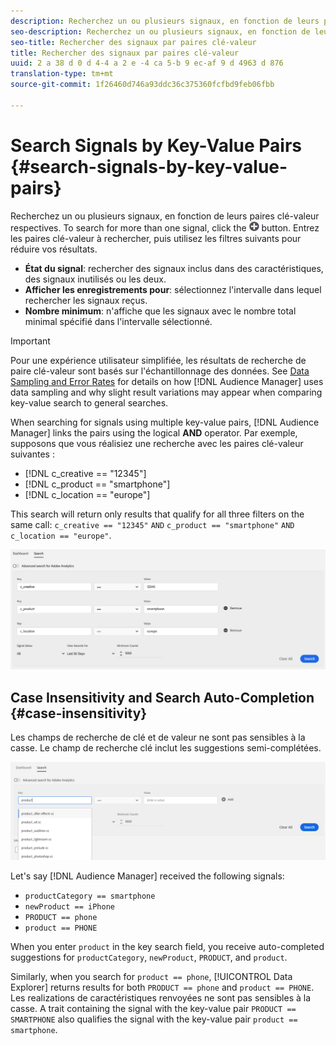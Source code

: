 ```yaml
---
description: Recherchez un ou plusieurs signaux, en fonction de leurs paires clé-valeur respectives.
seo-description: Recherchez un ou plusieurs signaux, en fonction de leurs paires clé-valeur respectives.
seo-title: Rechercher des signaux par paires clé-valeur
title: Rechercher des signaux par paires clé-valeur
uuid: 2 a 38 d 0 d 4-4 a 2 e -4 ca 5-b 9 ec-af 9 d 4963 d 876
translation-type: tm+mt
source-git-commit: 1f26460d746a93ddc36c375360fcfbd9feb06fbb

---
```



# Search Signals by Key-Value Pairs {#search-signals-by-key-value-pairs}

Recherchez un ou plusieurs signaux, en fonction de leurs paires clé-valeur respectives.
To search for more than one signal, click the ![Add](assets/icon_add.png) button. Entrez les paires clé-valeur à rechercher, puis utilisez les filtres suivants pour réduire vos résultats.

* **État du signal**: rechercher des signaux inclus dans des caractéristiques, des signaux inutilisés ou les deux.
* **Afficher les enregistrements pour**: sélectionnez l'intervalle dans lequel rechercher les signaux reçus.
* **Nombre minimum**: n'affiche que les signaux avec le nombre total minimal spécifié dans l'intervalle sélectionné.

>[!IMPORTANT]
>
>Pour une expérience utilisateur simplifiée, les résultats de recherche de paire clé-valeur sont basés sur l'échantillonnage des données. See [Data Sampling and Error Rates](/help/using/reporting/report-sampling.md) for details on how [!DNL Audience Manager] uses data sampling and why slight result variations may appear when comparing key-value search to general searches.

When searching for signals using multiple key-value pairs, [!DNL Audience Manager] links the pairs using the logical **AND** operator. Par exemple, supposons que vous réalisiez une recherche avec les paires clé-valeur suivantes :

* [!DNL c_creative == "12345"]
* [!DNL c_product == "smartphone"]
* [!DNL c_location == "europe"]

This search will return only results that qualify for all three filters on the same call: `c_creative == "12345"` `AND` `c_product == "smartphone"` `AND` `c_location == "europe"`.

![](assets/signals-search.png)

## Case Insensitivity and Search Auto-Completion {#case-insensitivity}

Les champs de recherche de clé et de valeur ne sont pas sensibles à la casse. Le champ de recherche clé inclut les suggestions semi-complétées.

![](assets/signal-search-suggestions.png)

Let's say [!DNL Audience Manager] received the following signals:

* `productCategory == smartphone`
* `newProduct == iPhone`
* `PRODUCT == phone`
* `product == PHONE`

When you enter `product` in the key search field, you receive auto-completed suggestions for `productCategory`, `newProduct`, `PRODUCT`, and `product`.

Similarly, when you search for `product == phone`, [!UICONTROL Data Explorer] returns results for both `PRODUCT == phone` and `product == PHONE`.
Les realizations de caractéristiques renvoyées ne sont pas sensibles à la casse. A trait containing the signal with the key-value pair `PRODUCT == SMARTPHONE` also qualifies the signal with the key-value pair `product == smartphone`.